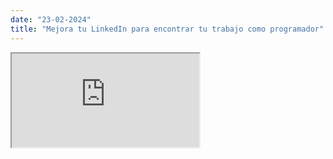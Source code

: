 ```yaml
---
date: "23-02-2024"
title: "Mejora tu LinkedIn para encontrar tu trabajo como programador"
---
```

<iframe src="https://www.youtube.com/embed/bEp73rdXysM" allowfullscreen></iframe>
